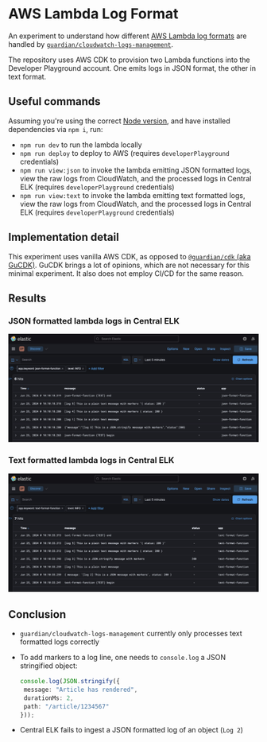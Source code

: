 # AWS Lambda Log Format

An experiment to understand how different [AWS Lambda log formats](https://docs.aws.amazon.com/lambda/latest/dg/monitoring-cloudwatchlogs-advanced.html) 
are handled by [`guardian/cloudwatch-logs-management`](https://github.com/guardian/cloudwatch-logs-management).

The repository uses AWS CDK to provision two Lambda functions into the Developer Playground account. 
One emits logs in JSON format, the other in text format.

## Useful commands

Assuming you're using the correct [Node version](.nvmrc), and have installed dependencies via `npm i`, run:

* `npm run dev`         to run the lambda locally
* `npm run deploy`      to deploy to AWS (requires `developerPlayground` credentials)
* `npm run view:json`   to invoke the lambda emitting JSON formatted logs, view the raw logs from CloudWatch, and the processed logs in Central ELK (requires `developerPlayground` credentials) 
* `npm run view:text`   to invoke the lambda emitting text formatted logs, view the raw logs from CloudWatch, and the processed logs in Central ELK (requires `developerPlayground` credentials)

## Implementation detail

This experiment uses vanilla AWS CDK, as opposed to [`@guardian/cdk` (aka GuCDK)](https://github.com/guardian/cdk). 
GuCDK brings a lot of opinions, which are not necessary for this minimal experiment.
It also does not employ CI/CD for the same reason.

## Results

### JSON formatted lambda logs in Central ELK
![img](images/json-format-results.jpg)

### Text formatted lambda logs in Central ELK
![img](images/text-format-results.jpg)

## Conclusion
- `guardian/cloudwatch-logs-management` currently only processes text formatted logs correctly
- To add markers to a log line, one needs to `console.log` a JSON stringified object:

    ```ts
    console.log(JSON.stringify({
     message: "Article has rendered",
     durationMs: 2,
     path: "/article/1234567"
    }));
    ```
- Central ELK fails to ingest a JSON formatted log of an object (`Log 2`) 
